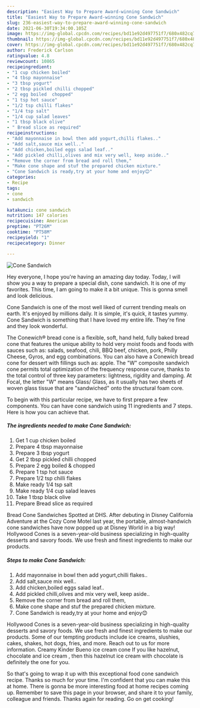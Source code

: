 ```yaml
---
description: "Easiest Way to Prepare Award-winning Cone Sandwich"
title: "Easiest Way to Prepare Award-winning Cone Sandwich"
slug: 236-easiest-way-to-prepare-award-winning-cone-sandwich
date: 2021-06-30T19:34:00.105Z
image: https://img-global.cpcdn.com/recipes/bd11e92d497751f7/680x482cq70/cone-sandwich-recipe-main-photo.jpg
thumbnail: https://img-global.cpcdn.com/recipes/bd11e92d497751f7/680x482cq70/cone-sandwich-recipe-main-photo.jpg
cover: https://img-global.cpcdn.com/recipes/bd11e92d497751f7/680x482cq70/cone-sandwich-recipe-main-photo.jpg
author: Frederick Carlson
ratingvalue: 4.8
reviewcount: 10865
recipeingredient:
- "1 cup chicken boiled"
- "4 tbsp mayonnaise"
- "3 tbsp yogurt"
- "2 tbsp pickled chilli chopped"
- "2 egg boiled  chopped"
- "1 tsp hot sauce"
- "1/2 tsp chilli flakes"
- "1/4 tsp salt"
- "1/4 cup salad leaves"
- "1 tbsp black olive"
- " Bread slice as required"
recipeinstructions:
- "Add mayonnaise in bowl then add yogurt,chilli flakes.."
- "Add salt,sauce mix well.."
- "Add chicken,boiled eggs salad leaf.."
- "Add pickled chilli,olives and mix very well, keep aside.."
- "Remove the corner from bread and roll them,"
- "Make cone shape and stuf the prepared chicken mixture."
- "Cone Sandwich is ready,try at your home and enjoy😊"
categories:
- Recipe
tags:
- cone
- sandwich

katakunci: cone sandwich 
nutrition: 147 calories
recipecuisine: American
preptime: "PT26M"
cooktime: "PT58M"
recipeyield: "1"
recipecategory: Dinner

---
```



![Cone Sandwich](https://img-global.cpcdn.com/recipes/bd11e92d497751f7/680x482cq70/cone-sandwich-recipe-main-photo.jpg)

Hey everyone, I hope you're having an amazing day today. Today, I will show you a way to prepare a special dish, cone sandwich. It is one of my favorites. This time, I am going to make it a bit unique. This is gonna smell and look delicious.

Cone Sandwich is one of the most well liked of current trending meals on earth. It's enjoyed by millions daily. It is simple, it's quick, it tastes yummy. Cone Sandwich is something that I have loved my entire life. They're fine and they look wonderful.

The Conewich® bread cone is a flexible, soft, hand held, fully baked bread cone that features the unique ability to hold very moist foods and foods with sauces such as: salads, seafood, chili, BBQ beef, chicken, pork, Philly Cheese, Gyros, and egg combinations. You can also have a Conewich bread cone for dessert with fillings such as: apple. The &#34;W&#34; composite sandwich cone permits total optimization of the frequency response curve, thanks to the total control of three key parameters: lightness, rigidity and damping. At Focal, the letter &#34;W&#34; means Glass/ Glass, as it usually has two sheets of woven glass tissue that are &#34;sandwiched&#34; onto the structural foam core.


To begin with this particular recipe, we have to first prepare a few components. You can have cone sandwich using 11 ingredients and 7 steps. Here is how you can achieve that.

<!--inarticleads1-->

##### The ingredients needed to make Cone Sandwich:

1. Get 1 cup chicken boiled
1. Prepare 4 tbsp mayonnaise
1. Prepare 3 tbsp yogurt
1. Get 2 tbsp pickled chilli chopped
1. Prepare 2 egg boiled &amp; chopped
1. Prepare 1 tsp hot sauce
1. Prepare 1/2 tsp chilli flakes
1. Make ready 1/4 tsp salt
1. Make ready 1/4 cup salad leaves
1. Take 1 tbsp black olive
1. Prepare  Bread slice as required


Bread Cone Sandwiches Spotted at DHS. After debuting in Disney California Adventure at the Cozy Cone Motel last year, the portable, almost-handwich cone sandwiches have now popped up at Disney World in a big way! Hollywood Cones is a seven-year-old business specializing in high-quality desserts and savory foods. We use fresh and finest ingredients to make our products. 

<!--inarticleads2-->

##### Steps to make Cone Sandwich:

1. Add mayonnaise in bowl then add yogurt,chilli flakes..
1. Add salt,sauce mix well..
1. Add chicken,boiled eggs salad leaf..
1. Add pickled chilli,olives and mix very well, keep aside..
1. Remove the corner from bread and roll them,
1. Make cone shape and stuf the prepared chicken mixture.
1. Cone Sandwich is ready,try at your home and enjoy😊


Hollywood Cones is a seven-year-old business specializing in high-quality desserts and savory foods. We use fresh and finest ingredients to make our products. Some of our tempting products include ice creams, slushies, cakes, shakes, hot dogs, fries, and more. Reach out to us for more information. Creamy Kinder Bueno ice cream cone If you like hazelnut, chocolate and ice cream , then this hazelnut ice cream with chocolate is definitely the one for you. 

So that's going to wrap it up with this exceptional food cone sandwich recipe. Thanks so much for your time. I'm confident that you can make this at home. There is gonna be more interesting food at home recipes coming up. Remember to save this page in your browser, and share it to your family, colleague and friends. Thanks again for reading. Go on get cooking!
